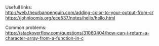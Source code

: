 Usefull links:  
http://web.theurbanpenguin.com/adding-color-to-your-output-from-c/  
https://johnloomis.org/ece537/notes/hello/hello.html  

Common problems:  
https://stackoverflow.com/questions/31060404/how-can-i-return-a-character-array-from-a-function-in-c  

